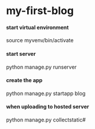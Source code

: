 # my-first-blog

#### start virtual environment
source myvenv/bin/activate

#### start server
python manage.py runserver

#### create the app
python manage.py startapp blog

#### when uploading to hosted server
python manage.py collectstatic#
